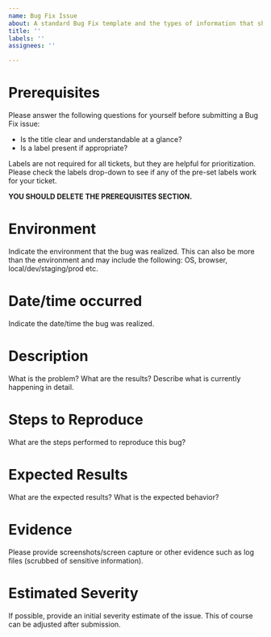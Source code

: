 ```yaml
---
name: Bug Fix Issue
about: A standard Bug Fix template and the types of information that should be captured in a Bug Fix issue.
title: ''
labels: ''
assignees: ''

---
```


# Prerequisites

Please answer the following questions for yourself before submitting a Bug Fix issue:
* Is the title clear and understandable at a glance?
* Is a label present if appropriate?

Labels are not required for all tickets, but they are helpful for prioritization. Please check the labels drop-down to see if any of the pre-set labels work for your ticket.

**YOU SHOULD DELETE THE PREREQUISITES SECTION.**

# Environment 

Indicate the environment that the bug was realized. This can also be more than the environment and may include the following: OS, browser, local/dev/staging/prod etc.

# Date/time occurred

Indicate the date/time the bug was realized.

# Description

What is the problem? What are the results? Describe what is currently happening in detail.

# Steps to Reproduce

What are the steps performed to reproduce this bug?

# Expected Results

What are the expected results? What is the expected behavior?

# Evidence

Please provide screenshots/screen capture or other evidence such as log files (scrubbed of sensitive information).

# Estimated Severity

If possible, provide an initial severity estimate of the issue. This of course can be adjusted after submission. 

